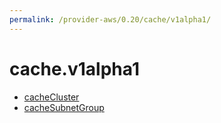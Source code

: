 ```yaml
---
permalink: /provider-aws/0.20/cache/v1alpha1/
---
```


# cache.v1alpha1



* [cacheCluster](cacheCluster.md)
* [cacheSubnetGroup](cacheSubnetGroup.md)